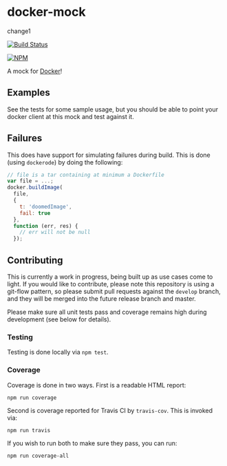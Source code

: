 # docker-mock 

change1

[![Build Status](https://travis-ci.org/Runnable/docker-mock.svg?branch=master)](https://travis-ci.org/Runnable/docker-mock)

[![NPM](https://nodei.co/npm/docker-mock.png?compact=true)](https://nodei.co/npm/docker-mock/)

A mock for [Docker](http://docker.io)!

## Examples

See the tests for some sample usage, but you should be able to point your docker client at this mock and test against it.

## Failures

This does have support for simulating failures during build. This is done (using `dockerode`) by doing the following:

```javascript
// file is a tar containing at minimum a Dockerfile
var file = ...;
docker.buildImage(
  file,
  {
    t: 'doomedImage',
    fail: true
  },
  function (err, res) {
    // err will not be null
  });
```

## Contributing

This is currently a work in progress, being built up as use cases come to light. If you would like to contribute, please note this repository is using a git-flow pattern, so please submit pull requests against the `develop` branch, and they will be merged into the future release branch and master.

Please make sure all unit tests pass and coverage remains high during development (see below for details).

### Testing

Testing is done locally via `npm test`.

### Coverage

Coverage is done in two ways. First is a readable HTML report:

`npm run coverage`

Second is coverage reported for Travis CI by `travis-cov`. This is invoked via:

`npm run travis`

If you wish to run both to make sure they pass, you can run:

`npm run coverage-all`
